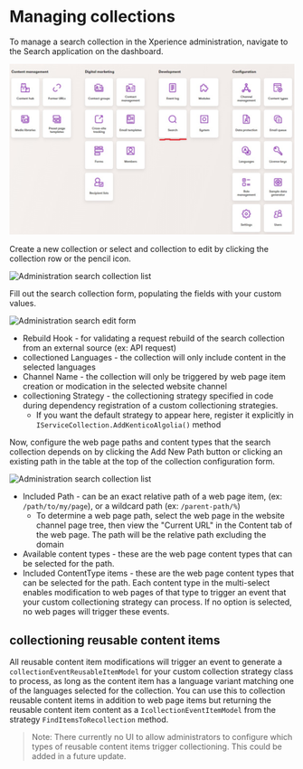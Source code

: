 # Managing collections

To manage a search collection in the Xperience administration, navigate to the Search application on the dashboard.

![Administration dashboard highlight the Search application](/images/xperience-administration-dashboard.jpg)

Create a new collection or select and collection to edit by clicking the collection row or the pencil icon.

![Administration search collection list](/images/xperience-administration-search-collection-list.jpg)

Fill out the search collection form, populating the fields with your custom values.

![Administration search edit form](/images/xperience-administration-search-collection-edit-form.jpg)

- Rebuild Hook - for validating a request rebuild of the search collection from an external source (ex: API request)
- collectioned Languages - the collection will only include content in the selected languages
- Channel Name - the collection will only be triggered by web page item creation or modication in the selected website channel
- collectioning Strategy - the collectioning strategy specified in code during dependency registration of a custom collectioning strategies.
  - If you want the default strategy to appear here, register it explicitly in `IServiceCollection.AddKenticoAlgolia()` method

Now, configure the web page paths and content types that the search collection depends on by clicking the Add New Path button
or clicking an existing path in the table at the top of the collection configuration form.

![Administration search collection list](/images/xperience-administration-search-collection-edit-form-paths-edit.jpg)

- Included Path - can be an exact relative path of a web page item, (ex: `/path/to/my/page`), or a wildcard path (ex: `/parent-path/%`)
  - To determine a web page path, select the web page in the website channel page tree, then view the "Current URL" in the Content tab of the web page. The path will be the relative path excluding the domain
- Available content types - these are the web page content types that can be selected for the path.
- Included ContentType items - these are the web page content types that can be selected for the path. Each content type in the multi-select enables modification to web pages of that type to trigger an event that your custom collectioning strategy can process. If no option is selected, no web pages will trigger these events.

## collectioning reusable content items

All reusable content item modifications will trigger an event to generate a `collectionEventReusableItemModel` for your custom collection strategy class to process, as long as the content item has a language variant matching one of the languages selected for the collection. You can use this to collection reusable content items in addition to web page items but returning the reusable content item content as a `IcollectionEventItemModel` from the strategy `FindItemsToRecollection` method.

> Note: There currently no UI to allow administrators to configure which types of reusable content items trigger collectioning. This could be added in a future update.
